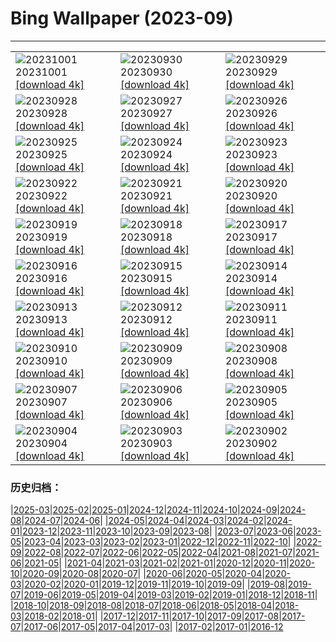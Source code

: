 # Bing Wallpaper (2023-09)
**************

<table><tr><td><img class="wallpaper" src="https://www.bing.com/th?id=OHR.NationalDay2023_ZH-CN8608297006_1920x1080.jpg" alt="20231001"> 20231001 <a class="wallpaper_link" href="https://www.bing.com/th?id=OHR.NationalDay2023_ZH-CN8608297006_UHD.jpg">[download 4k]</a></td><td><img class="wallpaper" src="https://www.bing.com/th?id=OHR.ShenandoahFoliage_ZH-CN9885452713_1920x1080.jpg" alt="20230930"> 20230930 <a class="wallpaper_link" href="https://www.bing.com/th?id=OHR.ShenandoahFoliage_ZH-CN9885452713_UHD.jpg">[download 4k]</a></td><td><img class="wallpaper" src="https://www.bing.com/th?id=OHR.GuiyangMoon_ZH-CN7497119092_1920x1080.jpg" alt="20230929"> 20230929 <a class="wallpaper_link" href="https://www.bing.com/th?id=OHR.GuiyangMoon_ZH-CN7497119092_UHD.jpg">[download 4k]</a></td></tr><tr><td><img class="wallpaper" src="https://www.bing.com/th?id=OHR.MaritimeDay_ZH-CN7073219075_1920x1080.jpg" alt="20230928"> 20230928 <a class="wallpaper_link" href="https://www.bing.com/th?id=OHR.MaritimeDay_ZH-CN7073219075_UHD.jpg">[download 4k]</a></td><td><img class="wallpaper" src="https://www.bing.com/th?id=OHR.CapriKrupp_ZH-CN6893334288_1920x1080.jpg" alt="20230927"> 20230927 <a class="wallpaper_link" href="https://www.bing.com/th?id=OHR.CapriKrupp_ZH-CN6893334288_UHD.jpg">[download 4k]</a></td><td><img class="wallpaper" src="https://www.bing.com/th?id=OHR.VeniceSkatePark_ZH-CN6295228801_1920x1080.jpg" alt="20230926"> 20230926 <a class="wallpaper_link" href="https://www.bing.com/th?id=OHR.VeniceSkatePark_ZH-CN6295228801_UHD.jpg">[download 4k]</a></td></tr><tr><td><img class="wallpaper" src="https://www.bing.com/th?id=OHR.GlacierBayOtter_ZH-CN6065209551_1920x1080.jpg" alt="20230925"> 20230925 <a class="wallpaper_link" href="https://www.bing.com/th?id=OHR.GlacierBayOtter_ZH-CN6065209551_UHD.jpg">[download 4k]</a></td><td><img class="wallpaper" src="https://www.bing.com/th?id=OHR.FraserRiverBC_ZH-CN5743867197_1920x1080.jpg" alt="20230924"> 20230924 <a class="wallpaper_link" href="https://www.bing.com/th?id=OHR.FraserRiverBC_ZH-CN5743867197_UHD.jpg">[download 4k]</a></td><td><img class="wallpaper" src="https://www.bing.com/th?id=OHR.CottonwoodCanyon_ZH-CN5293620973_1920x1080.jpg" alt="20230923"> 20230923 <a class="wallpaper_link" href="https://www.bing.com/th?id=OHR.CottonwoodCanyon_ZH-CN5293620973_UHD.jpg">[download 4k]</a></td></tr><tr><td><img class="wallpaper" src="https://www.bing.com/th?id=OHR.MarsalaSalt_ZH-CN4943158328_1920x1080.jpg" alt="20230922"> 20230922 <a class="wallpaper_link" href="https://www.bing.com/th?id=OHR.MarsalaSalt_ZH-CN4943158328_UHD.jpg">[download 4k]</a></td><td><img class="wallpaper" src="https://www.bing.com/th?id=OHR.NobelNorway_ZH-CN9824054026_1920x1080.jpg" alt="20230921"> 20230921 <a class="wallpaper_link" href="https://www.bing.com/th?id=OHR.NobelNorway_ZH-CN9824054026_UHD.jpg">[download 4k]</a></td><td><img class="wallpaper" src="https://www.bing.com/th?id=OHR.ArkadiaPark_ZH-CN9501056317_1920x1080.jpg" alt="20230920"> 20230920 <a class="wallpaper_link" href="https://www.bing.com/th?id=OHR.ArkadiaPark_ZH-CN9501056317_UHD.jpg">[download 4k]</a></td></tr><tr><td><img class="wallpaper" src="https://www.bing.com/th?id=OHR.HadriansWallUK_ZH-CN9203571422_1920x1080.jpg" alt="20230919"> 20230919 <a class="wallpaper_link" href="https://www.bing.com/th?id=OHR.HadriansWallUK_ZH-CN9203571422_UHD.jpg">[download 4k]</a></td><td><img class="wallpaper" src="https://www.bing.com/th?id=OHR.MilkyWayPortugal_ZH-CN8878883229_1920x1080.jpg" alt="20230918"> 20230918 <a class="wallpaper_link" href="https://www.bing.com/th?id=OHR.MilkyWayPortugal_ZH-CN8878883229_UHD.jpg">[download 4k]</a></td><td><img class="wallpaper" src="https://www.bing.com/th?id=OHR.CubanTody_ZH-CN8656368705_1920x1080.jpg" alt="20230917"> 20230917 <a class="wallpaper_link" href="https://www.bing.com/th?id=OHR.CubanTody_ZH-CN8656368705_UHD.jpg">[download 4k]</a></td></tr><tr><td><img class="wallpaper" src="https://www.bing.com/th?id=OHR.SplugenPass_ZH-CN8347591461_1920x1080.jpg" alt="20230916"> 20230916 <a class="wallpaper_link" href="https://www.bing.com/th?id=OHR.SplugenPass_ZH-CN8347591461_UHD.jpg">[download 4k]</a></td><td><img class="wallpaper" src="https://www.bing.com/th?id=OHR.GlenariffForest_ZH-CN7874768337_1920x1080.jpg" alt="20230915"> 20230915 <a class="wallpaper_link" href="https://www.bing.com/th?id=OHR.GlenariffForest_ZH-CN7874768337_UHD.jpg">[download 4k]</a></td><td><img class="wallpaper" src="https://www.bing.com/th?id=OHR.MongoliaHorses_ZH-CN7660582867_1920x1080.jpg" alt="20230914"> 20230914 <a class="wallpaper_link" href="https://www.bing.com/th?id=OHR.MongoliaHorses_ZH-CN7660582867_UHD.jpg">[download 4k]</a></td></tr><tr><td><img class="wallpaper" src="https://www.bing.com/th?id=OHR.HemakutaHill_ZH-CN7438439036_1920x1080.jpg" alt="20230913"> 20230913 <a class="wallpaper_link" href="https://www.bing.com/th?id=OHR.HemakutaHill_ZH-CN7438439036_UHD.jpg">[download 4k]</a></td><td><img class="wallpaper" src="https://www.bing.com/th?id=OHR.NorthSeaStairs_ZH-CN7044471948_1920x1080.jpg" alt="20230912"> 20230912 <a class="wallpaper_link" href="https://www.bing.com/th?id=OHR.NorthSeaStairs_ZH-CN7044471948_UHD.jpg">[download 4k]</a></td><td><img class="wallpaper" src="https://www.bing.com/th?id=OHR.MarathonMedoc_ZH-CN6649798028_1920x1080.jpg" alt="20230911"> 20230911 <a class="wallpaper_link" href="https://www.bing.com/th?id=OHR.MarathonMedoc_ZH-CN6649798028_UHD.jpg">[download 4k]</a></td></tr><tr><td><img class="wallpaper" src="https://www.bing.com/th?id=OHR.WalrusSvalbard_ZH-CN6343458320_1920x1080.jpg" alt="20230910"> 20230910 <a class="wallpaper_link" href="https://www.bing.com/th?id=OHR.WalrusSvalbard_ZH-CN6343458320_UHD.jpg">[download 4k]</a></td><td><img class="wallpaper" src="https://www.bing.com/th?id=OHR.AyutthayaTemple_ZH-CN5996587937_1920x1080.jpg" alt="20230909"> 20230909 <a class="wallpaper_link" href="https://www.bing.com/th?id=OHR.AyutthayaTemple_ZH-CN5996587937_UHD.jpg">[download 4k]</a></td><td><img class="wallpaper" src="https://www.bing.com/th?id=OHR.BathCircus_ZH-CN5796600786_1920x1080.jpg" alt="20230908"> 20230908 <a class="wallpaper_link" href="https://www.bing.com/th?id=OHR.BathCircus_ZH-CN5796600786_UHD.jpg">[download 4k]</a></td></tr><tr><td><img class="wallpaper" src="https://www.bing.com/th?id=OHR.CamelsAbove_ZH-CN1389810021_1920x1080.jpg" alt="20230907"> 20230907 <a class="wallpaper_link" href="https://www.bing.com/th?id=OHR.CamelsAbove_ZH-CN1389810021_UHD.jpg">[download 4k]</a></td><td><img class="wallpaper" src="https://www.bing.com/th?id=OHR.CreteHarbor_ZH-CN0937533372_1920x1080.jpg" alt="20230906"> 20230906 <a class="wallpaper_link" href="https://www.bing.com/th?id=OHR.CreteHarbor_ZH-CN0937533372_UHD.jpg">[download 4k]</a></td><td><img class="wallpaper" src="https://www.bing.com/th?id=OHR.MountSegla_ZH-CN0758615745_1920x1080.jpg" alt="20230905"> 20230905 <a class="wallpaper_link" href="https://www.bing.com/th?id=OHR.MountSegla_ZH-CN0758615745_UHD.jpg">[download 4k]</a></td></tr><tr><td><img class="wallpaper" src="https://www.bing.com/th?id=OHR.BourgesMarsh_ZH-CN0505354655_1920x1080.jpg" alt="20230904"> 20230904 <a class="wallpaper_link" href="https://www.bing.com/th?id=OHR.BourgesMarsh_ZH-CN0505354655_UHD.jpg">[download 4k]</a></td><td><img class="wallpaper" src="https://www.bing.com/th?id=OHR.ManhattanAerial_ZH-CN0036686873_1920x1080.jpg" alt="20230903"> 20230903 <a class="wallpaper_link" href="https://www.bing.com/th?id=OHR.ManhattanAerial_ZH-CN0036686873_UHD.jpg">[download 4k]</a></td><td><img class="wallpaper" src="https://www.bing.com/th?id=OHR.TinyHummer_ZH-CN9853929957_1920x1080.jpg" alt="20230902"> 20230902 <a class="wallpaper_link" href="https://www.bing.com/th?id=OHR.TinyHummer_ZH-CN9853929957_UHD.jpg">[download 4k]</a></td></tr></table>

### 历史归档：

|[2025-03](/../2025-03/2025-03.md)|[2025-02](/../2025-02/2025-02.md)|[2025-01](/../2025-01/2025-01.md)|[2024-12](/../2024-12/2024-12.md)|[2024-11](/../2024-11/2024-11.md)|[2024-10](/../2024-10/2024-10.md)|[2024-09](/../2024-09/2024-09.md)|[2024-08](/../2024-08/2024-08.md)|[2024-07](/../2024-07/2024-07.md)|[2024-06](/../2024-06/2024-06.md)|
|[2024-05](/../2024-05/2024-05.md)|[2024-04](/../2024-04/2024-04.md)|[2024-03](/../2024-03/2024-03.md)|[2024-02](/../2024-02/2024-02.md)|[2024-01](/../2024-01/2024-01.md)|[2023-12](/../2023-12/2023-12.md)|[2023-11](/../2023-11/2023-11.md)|[2023-10](/../2023-10/2023-10.md)|[2023-09](/2023-09.md)|[2023-08](/../2023-08/2023-08.md)|
|[2023-07](/../2023-07/2023-07.md)|[2023-06](/../2023-06/2023-06.md)|[2023-05](/../2023-05/2023-05.md)|[2023-04](/../2023-04/2023-04.md)|[2023-03](/../2023-03/2023-03.md)|[2023-02](/../2023-02/2023-02.md)|[2023-01](/../2023-01/2023-01.md)|[2022-12](/../2022-12/2022-12.md)|[2022-11](/../2022-11/2022-11.md)|[2022-10](/../2022-10/2022-10.md)|
|[2022-09](/../2022-09/2022-09.md)|[2022-08](/../2022-08/2022-08.md)|[2022-07](/../2022-07/2022-07.md)|[2022-06](/../2022-06/2022-06.md)|[2022-05](/../2022-05/2022-05.md)|[2022-04](/../2022-04/2022-04.md)|[2021-08](/../2021-08/2021-08.md)|[2021-07](/../2021-07/2021-07.md)|[2021-06](/../2021-06/2021-06.md)|[2021-05](/../2021-05/2021-05.md)|
|[2021-04](/../2021-04/2021-04.md)|[2021-03](/../2021-03/2021-03.md)|[2021-02](/../2021-02/2021-02.md)|[2021-01](/../2021-01/2021-01.md)|[2020-12](/../2020-12/2020-12.md)|[2020-11](/../2020-11/2020-11.md)|[2020-10](/../2020-10/2020-10.md)|[2020-09](/../2020-09/2020-09.md)|[2020-08](/../2020-08/2020-08.md)|[2020-07](/../2020-07/2020-07.md)|
|[2020-06](/../2020-06/2020-06.md)|[2020-05](/../2020-05/2020-05.md)|[2020-04](/../2020-04/2020-04.md)|[2020-03](/../2020-03/2020-03.md)|[2020-02](/../2020-02/2020-02.md)|[2020-01](/../2020-01/2020-01.md)|[2019-12](/../2019-12/2019-12.md)|[2019-11](/../2019-11/2019-11.md)|[2019-10](/../2019-10/2019-10.md)|[2019-09](/../2019-09/2019-09.md)|
|[2019-08](/../2019-08/2019-08.md)|[2019-07](/../2019-07/2019-07.md)|[2019-06](/../2019-06/2019-06.md)|[2019-05](/../2019-05/2019-05.md)|[2019-04](/../2019-04/2019-04.md)|[2019-03](/../2019-03/2019-03.md)|[2019-02](/../2019-02/2019-02.md)|[2019-01](/../2019-01/2019-01.md)|[2018-12](/../2018-12/2018-12.md)|[2018-11](/../2018-11/2018-11.md)|
|[2018-10](/../2018-10/2018-10.md)|[2018-09](/../2018-09/2018-09.md)|[2018-08](/../2018-08/2018-08.md)|[2018-07](/../2018-07/2018-07.md)|[2018-06](/../2018-06/2018-06.md)|[2018-05](/../2018-05/2018-05.md)|[2018-04](/../2018-04/2018-04.md)|[2018-03](/../2018-03/2018-03.md)|[2018-02](/../2018-02/2018-02.md)|[2018-01](/../2018-01/2018-01.md)|
|[2017-12](/../2017-12/2017-12.md)|[2017-11](/../2017-11/2017-11.md)|[2017-10](/../2017-10/2017-10.md)|[2017-09](/../2017-09/2017-09.md)|[2017-08](/../2017-08/2017-08.md)|[2017-07](/../2017-07/2017-07.md)|[2017-06](/../2017-06/2017-06.md)|[2017-05](/../2017-05/2017-05.md)|[2017-04](/../2017-04/2017-04.md)|[2017-03](/../2017-03/2017-03.md)|
|[2017-02](/../2017-02/2017-02.md)|[2017-01](/../2017-01/2017-01.md)|[2016-12](/../2016-12/2016-12.md)